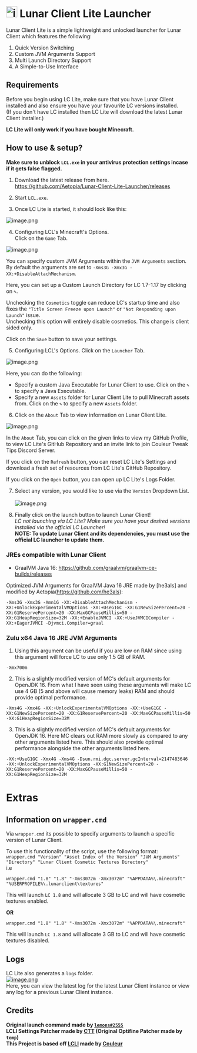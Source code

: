 # <img src="https://github.com/Aetopia/Lunar-Client-Lite-Launcher/blob/main/Logo.png" alt="image.png" width="30" height="30">  Lunar Client Lite Launcher

Lunar Client Lite is a simple lightweight and unlocked launcher for Lunar Client which features the following: 
1. Quick Version Switching 
2. Custom JVM Arguments Support 
3. Multi Launch Directory Support
4. A Simple-to-Use Interface  

## Requirements
Before you begin using LC Lite, make sure that you have Lunar Client installed and also ensure you have your favourite LC versions installed.  
(If you don't have LC installed then LC Lite will download the latest Lunar Client installer.)  

<b>LC Lite will only work if you have bought Minecraft.</b>
## How to use & setup?
<b>Make sure to unblock `LCL.exe` in your antivirus protection settings incase if it gets false flagged.</b>
1. Download the latest release from here.  
https://github.com/Aetopia/Lunar-Client-Lite-Launcher/releases  

2. Start `LCL.exe`.

3. Once LC Lite is started, it should look like this:  

![image.png](https://i.imgur.com/MMvMBFz.png)

4. Configuring LCL's Minecraft's Options.  
Click on the `Game` Tab.    

![image.png](https://i.imgur.com/chJyWil.png)  

You can specify custom JVM Arguments within the `JVM Arguments` section.  
By default the arguments are set to `-Xms3G -Xmx3G -XX:+DisableAttachMechanism`. 

Here, you can set up a Custom Launch Directory for LC 1.7-1.17 by clicking on `✎`.   

Unchecking the `Cosmetics` toggle can reduce LC's startup time and also fixes the `"Title Screen Freeze upon Launch"` or `"Not Responding upon Launch"` issue.    
Unchecking this option will entirely disable cosmetics. This change is client sided only.  

Click on the `Save` button to save your settings.

5. Configuring LCL's Options.
Click on the `Launcher` Tab.  

![image.png](https://i.imgur.com/2nWvbZe.png) 

Here, you can do the following:
 - Specify a custom Java Executable for Lunar Client to use. Click on the `✎` to specify a Java Executable.
 - Specify a new `Assets` folder for Lunar Client Lite to pull Minecraft assets from. Click on the `✎` to specify a new `Assets` folder.


6. Click on the `About` Tab to view information on Lunar Client Lite.
 
![image.png](https://i.imgur.com/3aJcYrE.png)

In the `About` Tab, you can click on the given links to view my GitHub Profile, to view LC Lite's GitHub Repository and an invite link to join Couleur Tweak Tips Discord Server.  

If you click on the `Refresh` button, you can reset LC Lite's Settings and download a fresh set of resources from LC Lite's GitHub Repository.  

If you click on the `Open` button, you can open up LC Lite's Logs Folder.  

7. Select any version, you would like to use via the `Version` Dropdown List.<br><br>![image.png](https://i.imgur.com/Eqq1qV2.png)

8. Finally click on the launch button to launch Lunar Client!  
<i>LC not launching via LC Lite? Make sure you have your desired versions installed via the official LC Launcher!</i>  
<b>NOTE: To update Lunar Client and its dependencies, you must use the official LC launcher to update them.</b>


### JREs compatible with Lunar Client

- GraalVM Java 16: https://github.com/graalvm/graalvm-ce-builds/releases 

Optimized JVM Arguments for GraalVM Java 16 JRE made by [he3als] and modified by Aetopia(https://github.com/he3als):
```
-Xms3G -Xmx3G -Xmn1G -XX:+DisableAttachMechanism -XX:+UnlockExperimentalVMOptions -XX:+UseG1GC -XX:G1NewSizePercent=20 -XX:G1ReservePercent=20 -XX:MaxGCPauseMillis=50 -XX:G1HeapRegionSize=32M -XX:+EnableJVMCI -XX:+UseJVMCICompiler -XX:+EagerJVMCI -Djvmci.Compiler=graal
```

### Zulu x64 Java 16 JRE JVM Arguments  

1. Using this argument can be useful if you are low on RAM since using this argument will force LC to use only 1.5 GB of RAM.  

```
-Xmx700m  
```

2. This is a slightly modified version of MC's default arguments for OpenJDK 16. From what I have seen using these arguments will make LC use 4 GB (5 and above will cause memory leaks) RAM and should provide optimal performance.  

 ```
-Xms4G -Xmx4G -XX:+UnlockExperimentalVMOptions -XX:+UseG1GC -XX:G1NewSizePercent=20 -XX:G1ReservePercent=20 -XX:MaxGCPauseMillis=50 -XX:G1HeapRegionSize=32M
```  
3. This is a slightly modified version of MC's default arguments for OpenJDK 16. Here MC clears out RAM more slowly as compared to any other arguments listed here. This should also provide optimal performance alongside the other arguments listed here.

```
-XX:+UseG1GC -Xmx4G -Xms4G -Dsun.rmi.dgc.server.gcInterval=2147483646 -XX:+UnlockExperimentalVMOptions -XX:G1NewSizePercent=20 -XX:G1ReservePercent=20 -XX:MaxGCPauseMillis=50 -XX:G1HeapRegionSize=32M
```
# Extras
## Information on `wrapper.cmd`
Via `wrapper.cmd` its possible to specify arguments to launch a specific version of Lunar Client.    

To use this functionality of the script, use the following format:  
`wrapper.cmd "Version" "Asset Index of the Version" "JVM Arguments" "Directory" "Lunar Client Cosmetic Textures Directory"`  
i.e  
```
wrapper.cmd "1.8" "1.8" "-Xms3072m -Xmx3072m" "%APPDATA%\.minecraft" "%USERPROFILE%\.lunarclient\textures" 
```
This will launch `LC 1.8` and will allocate 3 GB to LC and will have cosmetic textures enabled.    

<b>OR</b>  
```
wrapper.cmd "1.8" "1.8" "-Xms3072m -Xmx3072m" "%APPDATA%\.minecraft" 
```
This will launch `LC 1.8` and will allocate 3 GB to LC and will have cosmetic textures disabled. 

## Logs
LC Lite also generates a `logs` folder.  
[![image.png](https://i.postimg.cc/5yJkDYfn/image.png)](https://postimg.cc/TLk9DPLD)  
Here, you can view the latest log for the latest Lunar Client instance or view any log for a previous Lunar Client instance.

## Credits
<b>Original launch command made by [`lemons#2555`](https://github.com/respecting)  
LCLI Settings Patcher made by [CTT](https://dsc.gg/CTT) (Original Optifine Patcher made by `temp`)  
This Project is based off [LCLI](https://github.com/couleur-tweak-tips/utils/blob/main/LCLI.bat) made by [Couleur](https://github.com/couleurm)</b>

